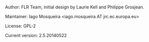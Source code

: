 Author: FLR Team, initial design by Laurie Kell and Philippe Grosjean.

Maintainer: Iago Mosqueira <iago.mosqueira AT jrc.ec.europa.eu>

License: GPL-2

Current version: 2.5.20140522
